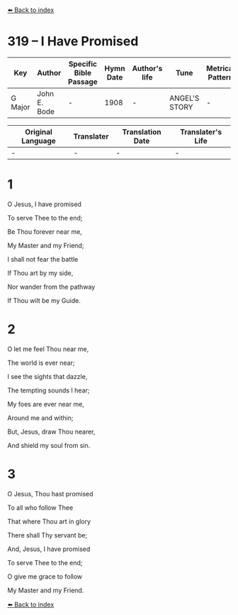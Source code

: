 [⬅️ Back to index](../README.md)

# 319 – I Have Promised

Key | Author   | Specific Bible Passage     |Hymn Date |Author's life |Tune |Metrical Pattern   |Composer/Source
-- | --------- | ---------------------------|----------|--------------|-----|-------------------|-------------  
G Major |John E. Bode |- |1908 |- |ANGEL'S STORY |- |Arthur H. Mann

Original Language | Translater | Translation Date   | Translater's Life  
----------------- | --------- | --------------------|-------------     
\- |- |- |-




# 1

O Jesus, I have promised

To serve Thee to the end;

Be Thou forever near me,

My Master and my Friend;

I shall not fear the battle

If Thou art by my side,

Nor wander from the pathway

If Thou wilt be my Guide.



# 2

O let me feel Thou near me,

The world is ever near;

I see the sights that dazzle,

The tempting sounds I hear;

My foes are ever near me,

Around me and within;

But, Jesus, draw Thou nearer,

And shield my soul from sin.



# 3

O Jesus, Thou hast promised

To all who follow Thee

That where Thou art in glory

There shall Thy servant be;

And, Jesus, I have promised

To serve Thee to the end;

O give me grace to follow

My Master and my Friend.

[⬅️ Back to index](../README.md)
